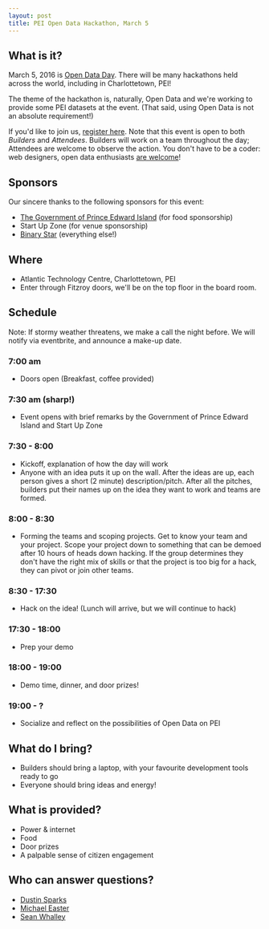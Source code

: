 ```yaml
---
layout: post
title: PEI Open Data Hackathon, March 5
---
```


## What is it?
March 5, 2016 is [Open Data Day](http://opendataday.org/). There will be many hackathons held across the world, including in Charlottetown, PEI! 

The theme of the hackathon is, naturally, Open Data and we're working to provide some PEI datasets at the event. (That said, using Open Data is not an absolute requirement!)

If you'd like to join us, [register here](http://bit.ly/1RwhOPf). Note that this event is open to both *Builders* and *Attendees*. Builders will work on a team throughout the day; Attendees are welcome to observe the action. You don't have to be a coder: web designers, open data enthusiasts [are welcome](http://bit.ly/1RwhOPf)!

## Sponsors
Our sincere thanks to the following sponsors for this event:
* [The Government of Prince Edward Island](http://www.gov.pe.ca/) (for food sponsorship)
* Start Up Zone (for venue sponsorship)
* [Binary Star](http://binarystar.ca) (everything else!)

## Where 
* Atlantic Technology Centre, Charlottetown, PEI
* Enter through Fitzroy doors, we'll be on the top floor in the board room.

## Schedule 
Note: If stormy weather threatens, we make a call the night before. We will notify via eventbrite, and announce a make-up date.

### 7:00 am 
* Doors open (Breakfast, coffee provided)

### 7:30 am (sharp!)
* Event opens with brief remarks by the Government of Prince Edward Island and Start Up Zone

### 7:30 - 8:00
* Kickoff, explanation of how the day will work
* Anyone with an idea puts it up on the wall. After the ideas are up, each person gives a short (2 minute) description/pitch. After all the pitches, builders put their names up on the idea they want to work and teams are formed.

### 8:00 - 8:30
* Forming the teams and scoping projects.  Get to know your team and your project.  Scope your project down to something that can be demoed after 10 hours of heads down hacking.  If the group determines they don't have the right mix of skills or that the project is too big for a hack, they can pivot or join other teams.
### 8:30 - 17:30
* Hack on the idea! (Lunch will arrive, but we will continue to hack)
### 17:30 - 18:00
* Prep your demo
### 18:00 - 19:00
* Demo time, dinner, and door prizes!
### 19:00 - ? 
* Socialize and reflect on the possibilities of Open Data on PEI

## What do I bring?
* Builders should bring a laptop, with your favourite development tools ready to go 
* Everyone should bring ideas and energy!

## What is provided?
* Power & internet
* Food
* Door prizes
* A palpable sense of citizen engagement

## Who can answer questions?
* [Dustin Sparks](http://twitter.com/dustin_sparks)
* [Michael Easter](http://twitter.com/30_for_60)
* [Sean Whalley](http://twitter.com/seanwhalley21)

